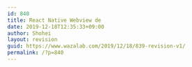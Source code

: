 ```yaml
---
id: 840
title: React Native Webview de
date: 2019-12-18T12:35:33+09:00
author: Shohei
layout: revision
guid: https://www.wazalab.com/2019/12/18/839-revision-v1/
permalink: /?p=840
---
```

